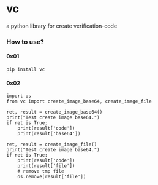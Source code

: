 # vc
a python library for create verification-code

### How to use?

#### 0x01
```
pip install vc
```

#### 0x02
```
import os
from vc import create_image_base64, create_image_file

ret, result = create_image_base64()
print("Test create image base64.")
if ret is True:
    print(result['code'])
    print(result['base64'])

ret, result = create_image_file()
print("Test create image base64.")
if ret is True:
    print(result['code'])
    print(result['file'])
    # remove tmp file
    os.remove(result['file'])
```

